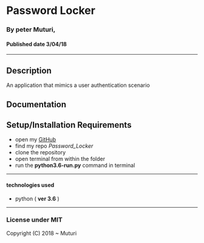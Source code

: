 # Password Locker

### By **peter Muturi**, 
#### Published date **3/04/18**
 ---
## Description

An application that mimics a user authentication scenario
## Documentation

## Setup/Installation Requirements

* open my [GitHub](https://github.com/muturi254/)
* find my repo *Password_Locker*
* clone the repository
* open terminal from within the folder 
* run the **python3.6-run.py** command in terminal

---

#### technologies used 
* python ( **ver 3.6** )

---

### License under MIT
Copyright (C) 2018 ~ Muturi